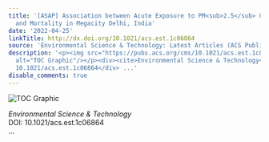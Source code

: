 ```yaml
---
title: '[ASAP] Association between Acute Exposure to PM<sub>2.5</sub> Chemical Species
  and Mortality in Megacity Delhi, India'
date: '2022-04-25'
linkTitle: http://dx.doi.org/10.1021/acs.est.1c06864
source: 'Environmental Science & Technology: Latest Articles (ACS Publications)'
description: '<p><img src="https://pubs.acs.org/cms/10.1021/acs.est.1c06864/asset/images/medium/es1c06864_0007.gif"
  alt="TOC Graphic"/></p><div><cite>Environmental Science & Technology</cite></div><div>DOI:
  10.1021/acs.est.1c06864</div> ...'
disable_comments: true
---
```

<p><img src="https://pubs.acs.org/cms/10.1021/acs.est.1c06864/asset/images/medium/es1c06864_0007.gif" alt="TOC Graphic"/></p><div><cite>Environmental Science & Technology</cite></div><div>DOI: 10.1021/acs.est.1c06864</div> ...